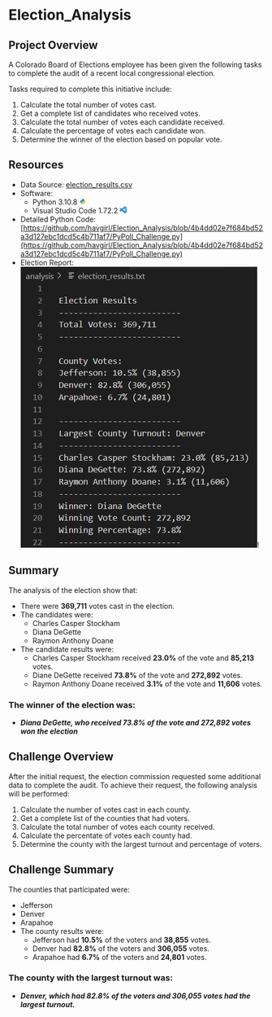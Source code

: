 # Election_Analysis

## Project Overview
A Colorado Board of Elections employee has been given the following tasks to complete the audit of a recent local congressional election.

Tasks required to complete this initiative include:
1. Calculate the total number of votes cast.
2. Get a complete list of candidates who received votes.
3. Calculate the total number of votes each candidate received.
4. Calculate the percentage of votes each candidate won.
5. Determine the winner of the election based on popular vote.

## Resources
- Data Source: [election_results.csv](Resources/election_results.csv)
- Software: 
  - Python 3.10.8 <img src="Graphics/PythonLogo.PNG" width="3%" height="3%">
  - Visual Studio Code 1.72.2 <img src="Graphics/VScode.PNG" width="3%" height="3%">
- Detailed Python Code: [https://github.com/havgirl/Election_Analysis/blob/4b4dd02e7f684bd52a3d127ebc1dcd5c4b711af7/PyPoll_Challenge.py](https://github.com/havgirl/Election_Analysis/blob/4b4dd02e7f684bd52a3d127ebc1dcd5c4b711af7/PyPoll_Challenge.py)
- Election Report:
![Resources/Election_txtfile_results.png](Resources/Election_txtfile_results.png)!

## Summary
The analysis of the election show that:
- There were **369,711** votes cast in the election.
- The candidates were:
  - Charles Casper Stockham
  - Diana DeGette
  - Raymon Anthony Doane
- The candidate results were:
  - Charles Casper Stockham received **23.0%** of the vote and **85,213** votes.
  - Diane DeGette received **73.8%** of the vote and **272,892** votes.
  - Raymon Anthony Doane received **3.1%** of the vote and **11,606** votes.

### The winner of the election was:
   - **_Diana DeGette, who received 73.8% of the vote and 272,892 votes won the election_**


## Challenge Overview
After the initial request, the election commission requested some additional data to complete the audit.  To achieve their request, the following analysis will be performed:

1. Calculate the number of votes cast in each county.
2. Get a complete list of the counties that had voters.
3. Calculate the total number of votes each county received.
4. Calculate the percentate of votes each county had.
5. Determine the county with the largest turnout and percentage of voters.

## Challenge Summary
The counties that participated were:
  - Jefferson
  - Denver
  - Arapahoe
- The county results were:
  - Jefferson had **10.5%** of the voters and **38,855** votes.
  - Denver had **82.8%** of the voters and **306,055** votes.
  - Arapahoe had **6.7%** of the voters and **24,801** votes.

### The county with the largest turnout was:
  - **_Denver, which had 82.8% of the voters and 306,055 votes had the largest turnout._**